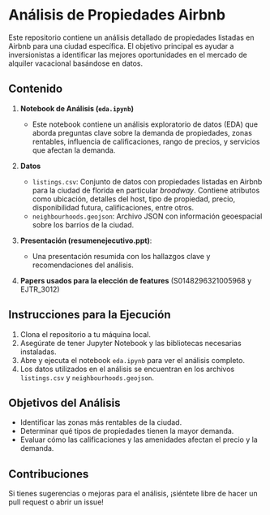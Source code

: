 # Análisis de Propiedades Airbnb

Este repositorio contiene un análisis detallado de propiedades listadas en Airbnb para una ciudad específica. El objetivo principal es ayudar a inversionistas a identificar las mejores oportunidades en el mercado de alquiler vacacional basándose en datos.

## Contenido

1. **Notebook de Análisis (`eda.ipynb`)**
   - Este notebook contiene un análisis exploratorio de datos (EDA) que aborda preguntas clave sobre la demanda de propiedades, zonas rentables, influencia de calificaciones, rango de precios, y servicios que afectan la demanda.

2. **Datos**
   - `listings.csv`: Conjunto de datos con propiedades listadas en Airbnb para la ciudad de florida en particular *broadway*. Contiene atributos como ubicación, detalles del host, tipo de propiedad, precio, disponibilidad futura, calificaciones, entre otros.
   - `neighbourhoods.geojson`: Archivo JSON con información geoespacial sobre los barrios de la ciudad.

3. **Presentación (resumenejecutivo.ppt)**:
   - Una presentación resumida con los hallazgos clave y recomendaciones del análisis.
   
4. **Papers usados para la elección de features** (S0148296321005968 y EJTR_3012)

## Instrucciones para la Ejecución

1. Clona el repositorio a tu máquina local.
2. Asegúrate de tener Jupyter Notebook y las bibliotecas necesarias instaladas.
3. Abre y ejecuta el notebook `eda.ipynb` para ver el análisis completo.
4. Los datos utilizados en el análisis se encuentran en los archivos `listings.csv` y `neighbourhoods.geojson`.

## Objetivos del Análisis

- Identificar las zonas más rentables de la ciudad.
- Determinar qué tipos de propiedades tienen la mayor demanda.
- Evaluar cómo las calificaciones y las amenidades afectan el precio y la demanda.

## Contribuciones

Si tienes sugerencias o mejoras para el análisis, ¡siéntete libre de hacer un pull request o abrir un issue!
